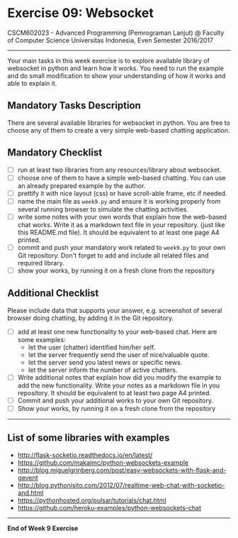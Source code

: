 Exercise 09: Websocket
==========================================================

CSCM602023 - Advanced Programming (Pemrograman Lanjut) @ Faculty of
Computer Science Universitas Indonesia, Even Semester 2016/2017

* * *

Your main tasks in this week exercise is to explore
available library of websocket in python and learn how it works.
You need to run the example and do small modification to show
your understanding of how it works and able to explain it.


Mandatory Tasks Description
---------------------------

There are several available libraries for websocket in python.
You are free to choose any of them to create a very simple
web-based chatting application.

Mandatory Checklist
-------------------

- [ ] run at least two libraries from any resources/library about websocket.
- [ ] choose one of them to have a simple web-based chatting. You can use an already prepared example by the author.
- [ ] prettify it with nice layout (css) or have scroll-able frame, etc if needed.
- [ ] name the main file as `week9.py` and ensure it is working properly from several running browser to simulate the chatting activities.
- [ ] write some notes with your own words that explain how the web-based chat works. Write it as a markdown text file in your repository. (just like this README.md file). It should be equivalent to at least one page A4 printed.
- [ ] commit and push your mandatory work related to `week9.py` to your own Git repository. Don't forget to add and include all related files and required library.
- [ ] show your works, by running it on a fresh clone from the repository

Additional Checklist
--------------------

Please include data that supports your answer, e.g. screenshot of several browser doing chatting, by adding it in the Git repository.  

- [ ] add at least one new functionality to your web-based chat. Here are some examples:
    * let the user (chatter) identified him/her self.
    * let the server frequently send the user of nice/valuable quote.
    * let the server send you latest news or specific news.
    * let the server inform the number of active chatters.
- [ ] Write additional notes that explain how did you modify the example to add the new functionality. Write your notes as a markdown file in you repository. It should be equivalent to at least two page A4 printed.
- [ ] Commit and push your additional works to your own Git repository.
- [ ] Show your works, by running it on a fresh clone from the repository

- - -

List of some libraries with examples
------------------------------------

* http://flask-socketio.readthedocs.io/en/latest/
* https://github.com/makaimc/python-websockets-example
* http://blog.miguelgrinberg.com/post/easy-websockets-with-flask-and-gevent
* http://blog.pythonisito.com/2012/07/realtime-web-chat-with-socketio-and.html
* https://pythonhosted.org/pulsar/tutorials/chat.html
* https://github.com/heroku-examples/python-websockets-chat

- - -
**End of Week 9 Exercise**
